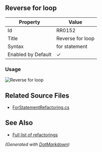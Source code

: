 ## Reverse for loop

| Property           | Value            |
| ------------------ | ---------------- |
| Id                 | RR0152           |
| Title              | Reverse for loop |
| Syntax             | for statement    |
| Enabled by Default | &#x2713;         |

### Usage

![Reverse for loop](../../images/refactorings/ReverseForLoop.png)

## Related Source Files

* [ForStatementRefactoring.cs](../../src/Refactorings/CSharp/Refactorings/ForStatementRefactoring.cs)

## See Also

* [Full list of refactorings](Refactorings.md)

*\(Generated with [DotMarkdown](http://github.com/JosefPihrt/DotMarkdown)\)*